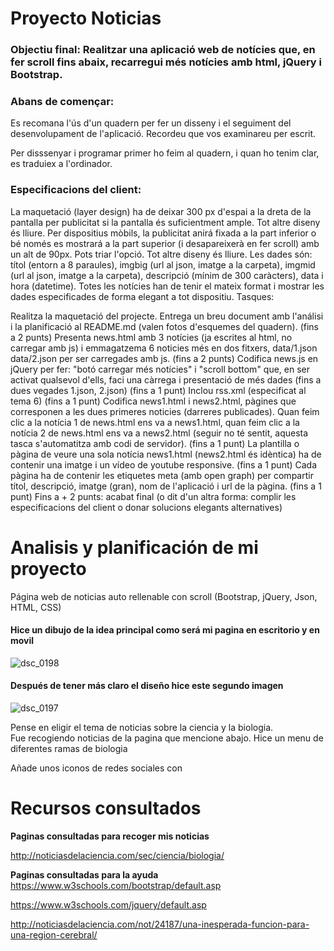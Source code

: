 # Proyecto Noticias
### Objectiu final: Realitzar una aplicació web de notícies que, en fer scroll fins abaix, recarregui més notícies amb html, jQuery i Bootstrap.


### Abans de començar:

Es recomana l'ús d'un quadern per fer un disseny i el seguiment del desenvolupament de l'aplicació. Recordeu que vos examinareu per escrit.

Per disssenyar i programar primer ho feim al quadern, i quan ho tenim clar, es traduiex a l'ordinador.


### Especificacions del client:

La maquetació (layer design) ha de deixar 300 px d'espai a la dreta de la pantalla per publicitat si la pantalla és suficientment ample. Tot altre diseny és lliure.
Per dispositius mòbils, la publicitat anirá fixada a la part inferior o bé només es mostrará a la part superior (i desapareixerà en fer scroll) amb un alt de 90px. Pots triar l'opció. Tot altre diseny és lliure.
Les dades són: títol (entorn a 8 paraules), imgbig (url al json, imatge a la carpeta), imgmid (url al json, imatge a la carpeta), descripció (mínim de 300 caràcters), data i hora (datetime).
Totes les notícies han de tenir el mateix format i mostrar les dades especificades de forma elegant a tot dispositiu.
Tasques:

Realitza la maquetació del projecte. Entrega un breu document amb l'análisi i la planificació al README.md (valen fotos d'esquemes del quadern).
(fins a 2 punts)
Presenta news.html amb 3 notícies (ja escrites al html, no carregar amb js) i emmagatzema 6 noticies més en dos fitxers, data/1.json data/2.json per ser carregades amb js.
(fins a 2 punts)
Codifica news.js en jQuery per fer: "botó carregar més notícies" i "scroll bottom" que, en ser activat qualsevol d'ells, faci una càrrega i presentació de més dades (fins a dues vegades 1.json, 2.json)
(fins a 1 punt)
Inclou rss.xml (especificat al tema 6)
(fins a 1 punt)
Codifica news1.html i news2.html, pàgines que corresponen a les dues primeres noticies (darreres publicades). Quan feim clic a la notícia 1 de news.html ens va a news1.html, quan feim clic a la notícia 2 de news.html ens va a news2.html (seguir no té sentit, aquesta tasca s'automatitza amb codi de servidor).
(fins a 1 punt)
La plantilla o pàgina de veure una sola notícia news1.html (news2.html és idèntica) ha de contenir una imatge i un vídeo de youtube responsive. 
(fins a 1 punt)
Cada pàgina ha de contenir les etiquetes meta (amb open graph) per compartir títol, descripció, imatge (gran), nom de l'aplicació i url de la pàgina. 
(fins a 1 punt)
Fins a + 2 punts: acabat final (o dit d'un altra forma: complir les especificacions del client o donar solucions elegants alternatives)

# Analisis y planificación de mi proyecto

Página web de noticias auto rellenable con scroll (Bootstrap, jQuery, Json, HTML, CSS)

#### Hice un dibujo de la idea principal como será mi pagina en escritorio y en movil  
![dsc_0198](https://cloud.githubusercontent.com/assets/22870341/26745635/b26be2ec-47eb-11e7-9ff6-336a471446be.jpg)

#### Después de tener más claro el diseño hice este segundo imagen
![dsc_0197](https://cloud.githubusercontent.com/assets/22870341/26745636/b26c7338-47eb-11e7-90ee-5f098ade1427.jpg)
 
 Pense en eligir el tema de noticias sobre la ciencia y la biologia.  
 Fue recogiendo noticias de la pagina que mencione abajo.
 Hice un menu de diferentes ramas de biologia 
 
 Añade unos iconos de redes sociales con
# Recursos consultados

**Paginas consultadas para recoger mis noticias**

http://noticiasdelaciencia.com/sec/ciencia/biologia/  

**Paginas consultadas para la ayuda**  
https://www.w3schools.com/bootstrap/default.asp

https://www.w3schools.com/jquery/default.asp

http://noticiasdelaciencia.com/not/24187/una-inesperada-funcion-para-una-region-cerebral/
